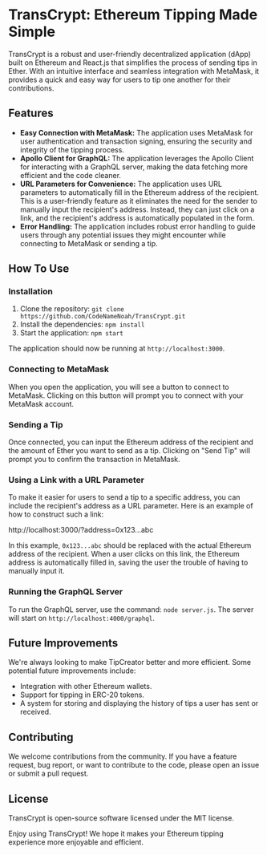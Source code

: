 # TransCrypt: Ethereum Tipping Made Simple

TransCrypt is a robust and user-friendly decentralized application (dApp) built on Ethereum and React.js that simplifies the process of sending tips in Ether. With an intuitive interface and seamless integration with MetaMask, it provides a quick and easy way for users to tip one another for their contributions.

## Features

- **Easy Connection with MetaMask:** The application uses MetaMask for user authentication and transaction signing, ensuring the security and integrity of the tipping process.
- **Apollo Client for GraphQL:** The application leverages the Apollo Client for interacting with a GraphQL server, making the data fetching more efficient and the code cleaner.
- **URL Parameters for Convenience:** The application uses URL parameters to automatically fill in the Ethereum address of the recipient. This is a user-friendly feature as it eliminates the need for the sender to manually input the recipient's address. Instead, they can just click on a link, and the recipient's address is automatically populated in the form.
- **Error Handling:** The application includes robust error handling to guide users through any potential issues they might encounter while connecting to MetaMask or sending a tip.

## How To Use

### Installation

1. Clone the repository: `git clone https://github.com/CodeNameNoah/TransCrypt.git`
2. Install the dependencies: `npm install`
3. Start the application: `npm start`
   
The application should now be running at `http://localhost:3000`.

### Connecting to MetaMask

When you open the application, you will see a button to connect to MetaMask. 
Clicking on this button will prompt you to connect with your MetaMask account.

### Sending a Tip

Once connected, you can input the Ethereum address of the recipient and the amount of Ether you want to send as a tip. 
Clicking on "Send Tip" will prompt you to confirm the transaction in MetaMask.

### Using a Link with a URL Parameter

To make it easier for users to send a tip to a specific address, you can include the recipient's address as a URL parameter. 
Here is an example of how to construct such a link:

http://localhost:3000/?address=0x123...abc


In this example, `0x123...abc` should be replaced with the actual Ethereum address of the recipient. When a user clicks on this link, 
the Ethereum address is automatically filled in, saving the user the trouble of having to manually input it.

### Running the GraphQL Server

To run the GraphQL server, use the command: `node server.js`. The server will start on `http://localhost:4000/graphql`.

## Future Improvements

We're always looking to make TipCreator better and more efficient. Some potential future improvements include:

- Integration with other Ethereum wallets.
- Support for tipping in ERC-20 tokens.
- A system for storing and displaying the history of tips a user has sent or received.

## Contributing

We welcome contributions from the community. If you have a feature request, bug report, or want to contribute to the code, please open an issue or submit a pull request.

## License

TransCrypt is open-source software licensed under the MIT license.

Enjoy using TransCrypt! We hope it makes your Ethereum tipping experience more enjoyable and efficient.
